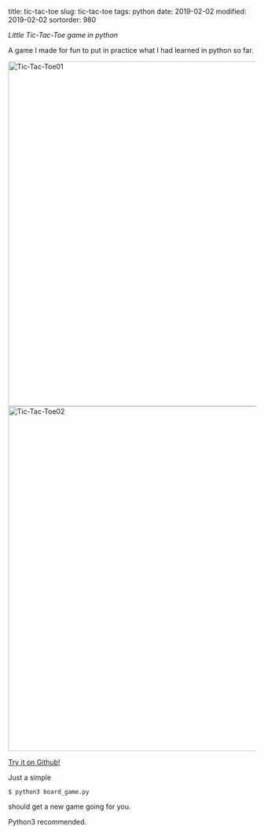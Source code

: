 title: tic-tac-toe
slug: tic-tac-toe
tags: python
date: 2019-02-02
modified: 2019-02-02
sortorder: 980


_Little Tic-Tac-Toe game in python_

A game I made for fun to put in practice what I had learned in python so far.
  
  
<img src="/images/Tic-Tac-Toe01.png" alt="Tic-Tac-Toe01" width="700"/>
<img src="/images/Tic-Tac-Toe02.gif" alt="Tic-Tac-Toe02" width="700"/>


[Try it on Github!](https://github.com/abguimba/tic-tac-toe)  

Just a simple

    $ python3 board_game.py

should get a new game going for you.

Python3 recommended.
